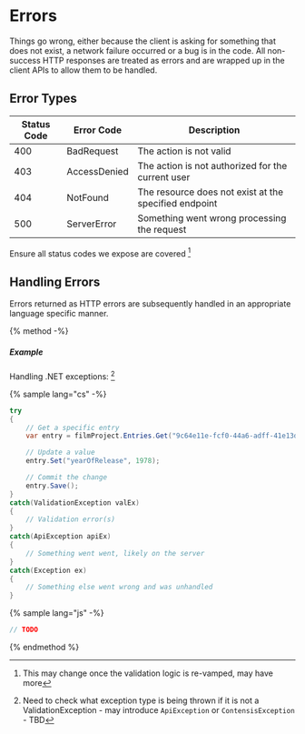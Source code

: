 # Errors

Things go wrong, either because the client is asking for something that does not exist, a network failure occurred or a bug is in the code. All non-success HTTP responses are treated as errors and are wrapped up in the client APIs to allow them to be handled.

## Error Types

| Status Code | Error Code | Description |
| ----------- | -------------- | ----------- |
| 400 | BadRequest | The action is not valid |
| 403 | AccessDenied | The action is not authorized for the current user |
| 404| NotFound | The resource does not exist at the specified endpoint |
| 500 | ServerError | Something went wrong processing the request |

Ensure all status codes we expose are covered [^2]

## Handling Errors

Errors returned as HTTP errors are subsequently handled in an appropriate language specific manner.

{% method -%}
##### Example

Handling .NET exceptions: [^1]

{% sample lang="cs" -%}
```cs
try
{
    // Get a specific entry
    var entry = filmProject.Entries.Get("9c64e11e-fcf0-44a6-adff-41e13de15515");

    // Update a value
    entry.Set("yearOfRelease", 1978);

    // Commit the change
    entry.Save();
}
catch(ValidationException valEx)
{
    // Validation error(s)
}
catch(ApiException apiEx)
{
    // Something went went, likely on the server
}
catch(Exception ex)
{
    // Something else went wrong and was unhandled
}
```

{% sample lang="js" -%}
```js
// TODO
```

{% endmethod %}


[^1]: Need to check what exception type is being thrown if it is not a ValidationException - may introduce `ApiException` or `ContensisException` - TBD

[^2]: This may change once the validation logic is re-vamped, may have more